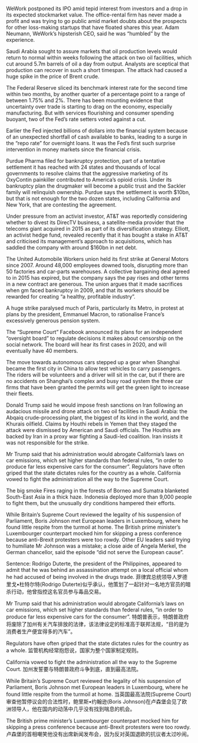 WeWork postponed its IPO amid tepid interest from investors and a drop in its expected stockmarket value. The office-rental firm has never made a profit and was trying to go public amid market doubts about the prospects for other loss-making startups that have floated shares this year. Adam Neumann, WeWork’s hipsterish CEO, said he was “humbled” by the experience.

Saudi Arabia sought to assure markets that oil production levels would return to normal within weeks following the attack on two oil facilities, which cut around 5.7m barrels of oil a day from output. Analysts are sceptical that production can recover in such a short timespan. The attack had caused a huge spike in the price of Brent crude.

The Federal Reserve sliced its benchmark interest rate for the second time within two months, by another quarter of a percentage point to a range of between 1.75% and 2%. There has been mounting evidence that uncertainty over trade is starting to drag on the economy, especially manufacturing. But with services flourishing and consumer spending buoyant, two of the Fed’s rate setters voted against a cut.

Earlier the Fed injected billions of dollars into the financial system because of an unexpected shortfall of cash available to banks, leading to a surge in the “repo rate” for overnight loans. It was the Fed’s first such surprise intervention in money markets since the financial crisis.

Purdue Pharma filed for bankruptcy protection, part of a tentative settlement it has reached with 24 states and thousands of local governments to resolve claims that the aggressive marketing of its OxyContin painkiller contributed to America’s opioid crisis. Under its bankruptcy plan the drugmaker will become a public trust and the Sackler family will relinquish ownership. Purdue says the settlement is worth $10bn, but that is not enough for the two dozen states, including California and New York, that are contesting the agreement.

Under pressure from an activist investor, AT&T was reportedly considering whether to divest its DirecTV business, a satellite-media provider that the telecoms giant acquired in 2015 as part of its diversification strategy. Elliott, an activist hedge fund, revealed recently that it has bought a stake in AT&T and criticised its management’s approach to acquisitions, which has saddled the company with around $160bn in net debt.

The United Automobile Workers union held its first strike at General Motors since 2007. Around 48,000 employees downed tools, disrupting more than 50 factories and car-parts warehouses. A collective bargaining deal agreed to in 2015 has expired, but the company says the pay rises and other terms in a new contract are generous. The union argues that it made sacrifices when gm faced bankruptcy in 2009, and that its workers should be rewarded for creating “a healthy, profitable industry”.

A huge strike paralysed much of Paris, particularly its Metro, in protest at plans by the president, Emmanuel Macron, to rationalise France’s excessively generous pension system.

The “Supreme Court”
Facebook announced its plans for an independent “oversight board” to regulate decisions it makes about censorship on the social network. The board will hear its first cases in 2020, and will eventually have 40 members.

The move towards autonomous cars stepped up a gear when Shanghai became the first city in China to allow test vehicles to carry passengers. The riders will be volunteers and a driver will sit in the car, but if there are no accidents on Shanghai’s complex and busy road system the three car firms that have been granted the permits will get the green light to increase their fleets.

Donald Trump said he would impose fresh sanctions on Iran following an audacious missile and drone attack on two oil facilities in Saudi Arabia: the Abqaiq crude-processing plant, the biggest of its kind in the world, and the Khurais oilfield. Claims by Houthi rebels in Yemen that they staged the attack were dismissed by American and Saudi officials. The Houthis are backed by Iran in a proxy war fighting a Saudi-led coalition. Iran insists it was not responsible for the strike.

Mr Trump said that his administration would abrogate California’s laws on car emissions, which set higher standards than federal rules, “in order to produce far less expensive cars for the consumer”. Regulators have often griped that the state dictates rules for the country as a whole. California vowed to fight the administration all the way to the Supreme Court.

The big smoke
Fires raging in the forests of Borneo and Sumatra blanketed South-East Asia in a thick haze. Indonesia deployed more than 9,000 people to fight them, but the unusually dry conditions hampered their efforts.

While Britain’s Supreme Court reviewed the legality of his suspension of Parliament, Boris Johnson met European leaders in Luxembourg, where he found little respite from the turmoil at home. The British prime minister’s Luxembourger counterpart mocked him for skipping a press conference because anti-Brexit protesters were too rowdy. Other EU leaders said trying to humiliate Mr Johnson was a mistake; a close aide of Angela Merkel, the German chancellor, said the episode “did not serve the European cause”.

Sentence:
Rodrigo Duterte, the president of the Philippines, appeared to admit that he was behind an assassination attempt on a local official whom he had accused of being involved in the drugs trade.
菲律宾总统领导人罗德里戈•杜特尔特(Rodrigo Duterte)似乎承认，他策划了一起针对一名地方官员的暗杀行动，他曾指控这名官员参与毒品交易。

Mr Trump said that his administration would abrogate California’s laws on car emissions, which set higher standards than federal rules, “in order to produce far less expensive cars for the consumer”.
特朗普表示，特朗普政府将废除了加州有关汽车排放的法律，该法律设定的标准高于联邦法规，“目的是为消费者生产便宜得多的汽车”。

Regulators have often griped that the state dictates rules for the country as a whole.
监管机构经常抱怨说，国家为整个国家制定规则。

California vowed to fight the administration all the way to the Supreme Court.
加州发誓要与特朗普政府斗争到底，直到最高法院。

While Britain’s Supreme Court reviewed the legality of his suspension of Parliament, Boris Johnson met European leaders in Luxembourg, where he found little respite from the turmoil at home.
当英国最高法院(Supreme Court)审查他暂停议会的合法性时，鲍里斯•约翰逊(Boris Johnson)在卢森堡会见了欧洲领导人，他在国内的动荡中几乎没有找到喘息的机会。

The British prime minister’s Luxembourger counterpart mocked him for skipping a press conference because anti-Brexit protesters were too rowdy.
卢森堡的首相嘲笑他没有出席新闻发布会，因为反对英国退欧的抗议者太过吵闹。